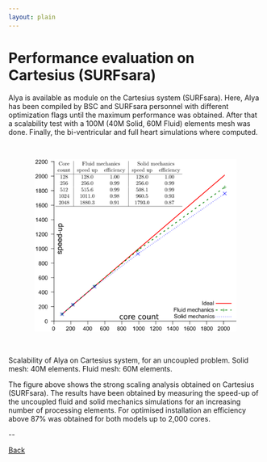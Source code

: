 ```yaml
---
layout: plain
---
```


# Performance evaluation on Cartesius (SURFsara) 

Alya is available as module on the Cartesius system (SURFsara).
Here, Alya has been compiled by BSC and SURFsara personnel with different optimization flags until the maximum performance was obtained. After that a scalability test with a 100M (40M Solid, 60M Fluid) elements mesh was done. Finally, the bi-ventricular and full heart simulations where computed. 

<br/>
<p align="center">
<img src="alya_bench3.png" width="400"/>
<p/>
<br/>

Scalability of Alya on Cartesius system, for an uncoupled problem. Solid mesh: 40M elements. Fluid mesh: 60M elements.


The figure above shows the strong scaling analysis obtained on Cartesius (SURFsara). The results have been obtained by measuring the speed-up of the uncoupled fluid and solid mechanics simulations for an increasing number of processing elements. For optimised installation an efficiency above 87% was obtained for both models up to 2,000 cores. 

<!-- For more information on how to run Alya on Cartesius (SURFsara) look here. -->

--

[Back](../..)
